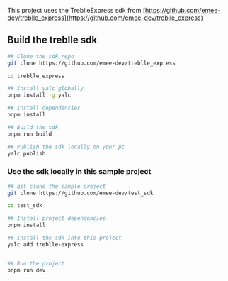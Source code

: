 This project uses the TreblleExpress sdk from [https://github.com/emee-dev/treblle_express](https://github.com/emee-dev/treblle_express)

## Build the treblle sdk

```bash
## Clone the sdk repo
git clone https://github.com/emee-dev/treblle_express

cd treblle_express

## Install yalc globally
pnpm install -g yalc

## Install dependencies
pnpm install

## Build the sdk
pnpm run build

## Publish the sdk locally on your pc
yalc publish
```

### Use the sdk locally in this sample project

```bash
## git clone the sample project
git clone https://github.com/emee-dev/test_sdk

cd test_sdk

## Install project dependencies
pnpm install

## Install the sdk into this project
yalc add treblle-express


## Run the project
pnpm run dev
```
